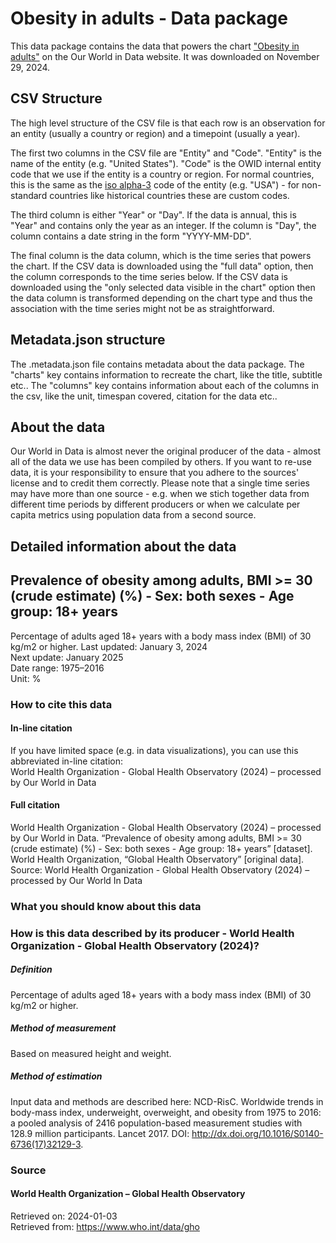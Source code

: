 # Obesity in adults - Data package

This data package contains the data that powers the chart ["Obesity in adults"](https://ourworldindata.org/grapher/share-of-adults-defined-as-obese?v=1&csvType=full&useColumnShortNames=false) on the Our World in Data website. It was downloaded on November 29, 2024.

## CSV Structure

The high level structure of the CSV file is that each row is an observation for an entity (usually a country or region) and a timepoint (usually a year).

The first two columns in the CSV file are "Entity" and "Code". "Entity" is the name of the entity (e.g. "United States"). "Code" is the OWID internal entity code that we use if the entity is a country or region. For normal countries, this is the same as the [iso alpha-3](https://en.wikipedia.org/wiki/ISO_3166-1_alpha-3) code of the entity (e.g. "USA") - for non-standard countries like historical countries these are custom codes.

The third column is either "Year" or "Day". If the data is annual, this is "Year" and contains only the year as an integer. If the column is "Day", the column contains a date string in the form "YYYY-MM-DD".

The final column is the data column, which is the time series that powers the chart. If the CSV data is downloaded using the "full data" option, then the column corresponds to the time series below. If the CSV data is downloaded using the "only selected data visible in the chart" option then the data column is transformed depending on the chart type and thus the association with the time series might not be as straightforward.

## Metadata.json structure

The .metadata.json file contains metadata about the data package. The "charts" key contains information to recreate the chart, like the title, subtitle etc.. The "columns" key contains information about each of the columns in the csv, like the unit, timespan covered, citation for the data etc..

## About the data

Our World in Data is almost never the original producer of the data - almost all of the data we use has been compiled by others. If you want to re-use data, it is your responsibility to ensure that you adhere to the sources' license and to credit them correctly. Please note that a single time series may have more than one source - e.g. when we stich together data from different time periods by different producers or when we calculate per capita metrics using population data from a second source.

## Detailed information about the data


## Prevalence of obesity among adults, BMI >= 30 (crude estimate) (%) - Sex: both sexes - Age group: 18+  years
Percentage of adults aged 18+ years with a body mass index (BMI) of 30 kg/m2 or higher.
Last updated: January 3, 2024  
Next update: January 2025  
Date range: 1975–2016  
Unit: %  


### How to cite this data

#### In-line citation
If you have limited space (e.g. in data visualizations), you can use this abbreviated in-line citation:  
World Health Organization - Global Health Observatory (2024) – processed by Our World in Data

#### Full citation
World Health Organization - Global Health Observatory (2024) – processed by Our World in Data. “Prevalence of obesity among adults, BMI >= 30 (crude estimate) (%) - Sex: both sexes - Age group: 18+  years” [dataset]. World Health Organization, “Global Health Observatory” [original data].
Source: World Health Organization - Global Health Observatory (2024) – processed by Our World In Data

### What you should know about this data

### How is this data described by its producer - World Health Organization - Global Health Observatory (2024)?
##### Definition
Percentage of adults aged 18+ years with a body mass index (BMI) of 30 kg/m2 or higher.

##### Method of measurement
Based on measured height and weight.

##### Method of estimation
Input data and methods are described here: NCD-RisC. Worldwide trends in body-mass index, underweight, overweight, and obesity from 1975 to 2016: a pooled analysis of 2416 population-based measurement studies with 128.9 million participants. Lancet 2017. DOI: http://dx.doi.org/10.1016/S0140-6736(17)32129-3.

### Source

#### World Health Organization – Global Health Observatory
Retrieved on: 2024-01-03  
Retrieved from: https://www.who.int/data/gho  


    